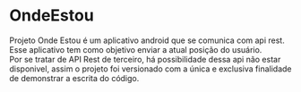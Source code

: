 # OndeEstou

Projeto Onde Estou é um aplicativo android que se comunica com api rest. Esse aplicativo tem como objetivo enviar a atual posição do usuário. <br/>
Por se tratar de API Rest de terceiro, há possibilidade dessa api não estar disponivel, assim o projeto foi versionado com a única e exclusiva finalidade de demonstrar a escrita do código.
